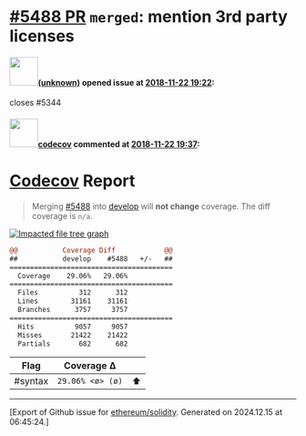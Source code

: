 # [\#5488 PR](https://github.com/ethereum/solidity/pull/5488) `merged`: mention 3rd party licenses

#### <img src="(unknown)" width="50">[(unknown)]((unknown)) opened issue at [2018-11-22 19:22](https://github.com/ethereum/solidity/pull/5488):

closes #5344

#### <img src="https://avatars.githubusercontent.com/in/254?v=4" width="50">[codecov](https://github.com/apps/codecov) commented at [2018-11-22 19:37](https://github.com/ethereum/solidity/pull/5488#issuecomment-441109490):

# [Codecov](https://codecov.io/gh/ethereum/solidity/pull/5488?src=pr&el=h1) Report
> Merging [#5488](https://codecov.io/gh/ethereum/solidity/pull/5488?src=pr&el=desc) into [develop](https://codecov.io/gh/ethereum/solidity/commit/3e44115c69ec5b2e8451ebe6f74a25f83d39a9f0?src=pr&el=desc) will **not change** coverage.
> The diff coverage is `n/a`.

[![Impacted file tree graph](https://codecov.io/gh/ethereum/solidity/pull/5488/graphs/tree.svg?width=650&token=87PGzVEwU0&height=150&src=pr)](https://codecov.io/gh/ethereum/solidity/pull/5488?src=pr&el=tree)

```diff
@@           Coverage Diff            @@
##           develop    #5488   +/-   ##
========================================
  Coverage    29.06%   29.06%           
========================================
  Files          312      312           
  Lines        31161    31161           
  Branches      3757     3757           
========================================
  Hits          9057     9057           
  Misses       21422    21422           
  Partials       682      682
```

| Flag | Coverage Δ | |
|---|---|---|
| #syntax | `29.06% <ø> (ø)` | :arrow_up: |


-------------------------------------------------------------------------------



[Export of Github issue for [ethereum/solidity](https://github.com/ethereum/solidity). Generated on 2024.12.15 at 06:45:24.]

